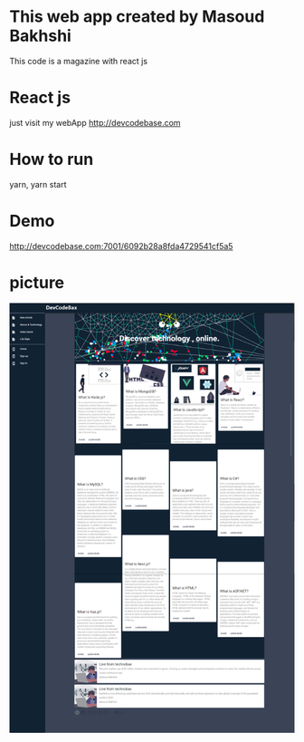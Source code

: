 # This web app created by Masoud Bakhshi

This code is a magazine with react js

# React js

just visit my webApp http://devcodebase.com

# How to run

yarn, yarn start

# Demo

http://devcodebase.com:7001/6092b28a8fda4729541cf5a5

# picture

![Magazin Sample](https://github.com/masoud-bakhshi/magazine-sample/blob/main/magazine.png)
